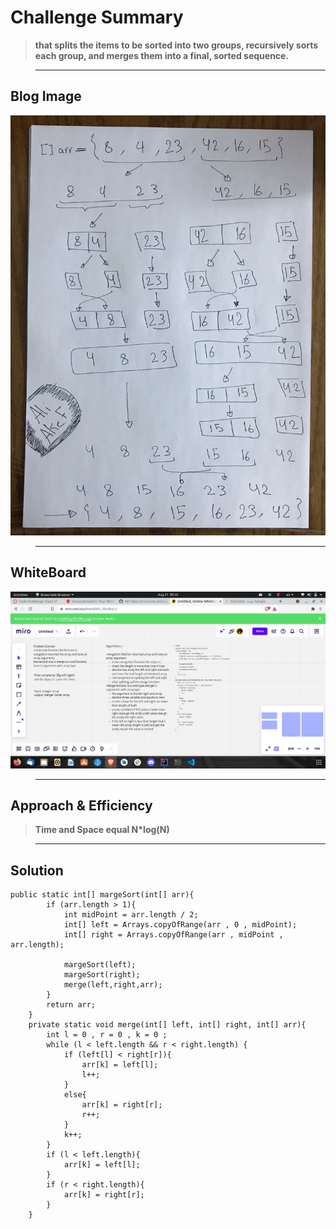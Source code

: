 # Challenge Summary

>**that splits the items to be sorted into two groups, recursively sorts each group, and merges them into a final, sorted sequence.**

>-------------------------------------------

## **Blog Image**

![](VisualBlog.jpeg)

>--------------------------------------------

## **WhiteBoard**

![](WhiteBoardCodeChallenge27.png)

>--------------------------------------------

## **Approach & Efficiency**

>**Time and Space equal N*log(N)**

>--------------------------------------------

## **Solution**

    public static int[] margeSort(int[] arr){
            if (arr.length > 1){
                int midPoint = arr.length / 2;
                int[] left = Arrays.copyOfRange(arr , 0 , midPoint);
                int[] right = Arrays.copyOfRange(arr , midPoint , arr.length);

                margeSort(left);
                margeSort(right);
                merge(left,right,arr);
            }
            return arr;
        }
        private static void merge(int[] left, int[] right, int[] arr){
            int l = 0 , r = 0 , k = 0 ;
            while (l < left.length && r < right.length) {
                if (left[l] < right[r]){
                    arr[k] = left[l];
                    l++;
                }
                else{
                    arr[k] = right[r];
                    r++;
                }
                k++;
            }
            if (l < left.length){
                arr[k] = left[l];
            }
            if (r < right.length){
                arr[k] = right[r];
            }
        }
